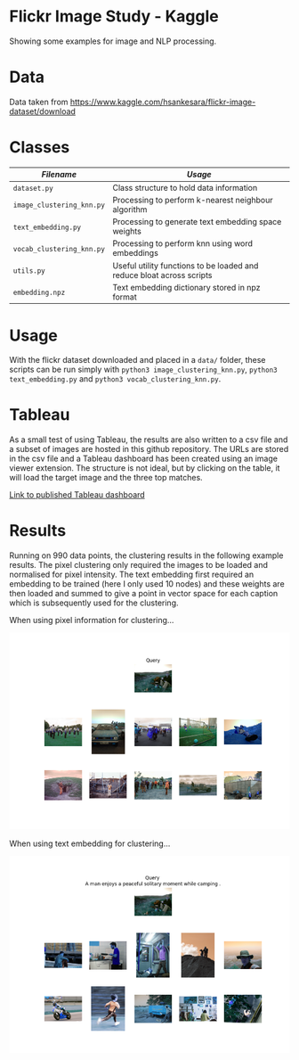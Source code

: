 # Flickr Image Study - Kaggle

Showing some examples for image and NLP processing.

# Data

Data taken from https://www.kaggle.com/hsankesara/flickr-image-dataset/download

# Classes

| *Filename* | *Usage* |
| --- | --- |
| `dataset.py` | Class structure to hold data information |
| `image_clustering_knn.py` | Processing to perform k-nearest neighbour algorithm |
| `text_embedding.py` | Processing to generate text embedding space weights |
| `vocab_clustering_knn.py` | Processing to perform knn using word embeddings |
| `utils.py` | Useful utility functions to be loaded and reduce bloat across scripts |
| `embedding.npz` | Text embedding dictionary stored in npz format |

# Usage

With the flickr dataset downloaded and placed in a `data/` folder, these scripts can be run simply with `python3 image_clustering_knn.py`, `python3 text_embedding.py` and `python3 vocab_clustering_knn.py`.

# Tableau

As a small test of using Tableau, the results are also written to a csv file and a subset of images are hosted in this github repository. The URLs are stored in the csv file and a Tableau dashboard has been created using an image viewer extension. The structure is not ideal, but by clicking on the table, it will load the target image and the three top matches.

[Link to published Tableau dashboard](https://public.tableau.com/views/flickr_image_display/Dashboard1?:language=en-GB&:display_count=n&:origin=viz_share_link)

# Results

Running on 990 data points, the clustering results in the following example results. The pixel clustering only required the images to be loaded and normalised for pixel intensity. The text embedding first required an embedding to be trained (here I only used 10 nodes) and these weights are then loaded and summed to give a point in vector space for each caption which is subsequently used for the clustering.

When using pixel information for clustering...

![example](similar_images/similar_1423997242.jpg.png)

When using text embedding for clustering...

![example](similar_text/similar_1423997242.jpg.png)


